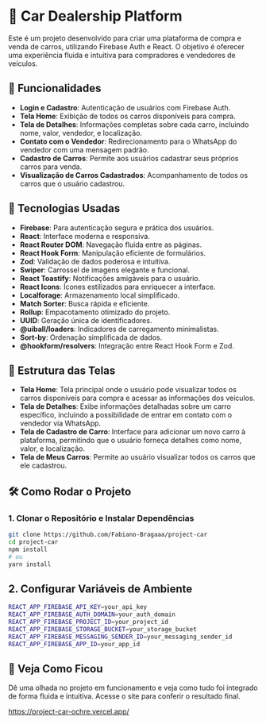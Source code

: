 # 🚗 Car Dealership Platform

Este é um projeto desenvolvido para criar uma plataforma de compra e venda de carros, utilizando Firebase Auth e React. O objetivo é oferecer uma experiência fluida e intuitiva para compradores e vendedores de veículos.

## 📱 Funcionalidades

- **Login e Cadastro**: Autenticação de usuários com Firebase Auth.
- **Tela Home**: Exibição de todos os carros disponíveis para compra.
- **Tela de Detalhes**: Informações completas sobre cada carro, incluindo nome, valor, vendedor, e localização.
- **Contato com o Vendedor**: Redirecionamento para o WhatsApp do vendedor com uma mensagem padrão.
- **Cadastro de Carros**: Permite aos usuários cadastrar seus próprios carros para venda.
- **Visualização de Carros Cadastrados**: Acompanhamento de todos os carros que o usuário cadastrou.

## 🚀 Tecnologias Usadas

- **Firebase**: Para autenticação segura e prática dos usuários.
- **React**: Interface moderna e responsiva.
- **React Router DOM**: Navegação fluida entre as páginas.
- **React Hook Form**: Manipulação eficiente de formulários.
- **Zod**: Validação de dados poderosa e intuitiva.
- **Swiper**: Carrossel de imagens elegante e funcional.
- **React Toastify**: Notificações amigáveis para o usuário.
- **React Icons**: Ícones estilizados para enriquecer a interface.
- **Localforage**: Armazenamento local simplificado.
- **Match Sorter**: Busca rápida e eficiente.
- **Rollup**: Empacotamento otimizado do projeto.
- **UUID**: Geração única de identificadores.
- **@uiball/loaders**: Indicadores de carregamento minimalistas.
- **Sort-by**: Ordenação simplificada de dados.
- **@hookform/resolvers**: Integração entre React Hook Form e Zod.

## 📄 Estrutura das Telas

- **Tela Home**: Tela principal onde o usuário pode visualizar todos os carros disponíveis para compra e acessar as informações dos veículos.
- **Tela de Detalhes**: Exibe informações detalhadas sobre um carro específico, incluindo a possibilidade de entrar em contato com o vendedor via WhatsApp.
- **Tela de Cadastro de Carro**: Interface para adicionar um novo carro à plataforma, permitindo que o usuário forneça detalhes como nome, valor, e localização.
- **Tela de Meus Carros**: Permite ao usuário visualizar todos os carros que ele cadastrou.

## 🛠️ Como Rodar o Projeto

### 1. Clonar o Repositório e Instalar Dependências

```bash
git clone https://github.com/Fabiano-Bragaaa/project-car
cd project-car
npm install
# ou
yarn install
```

## 2. Configurar Variáveis de Ambiente

```bash
REACT_APP_FIREBASE_API_KEY=your_api_key
REACT_APP_FIREBASE_AUTH_DOMAIN=your_auth_domain
REACT_APP_FIREBASE_PROJECT_ID=your_project_id
REACT_APP_FIREBASE_STORAGE_BUCKET=your_storage_bucket
REACT_APP_FIREBASE_MESSAGING_SENDER_ID=your_messaging_sender_id
REACT_APP_FIREBASE_APP_ID=your_app_id
```

## 🌟 Veja Como Ficou

Dê uma olhada no projeto em funcionamento e veja como tudo foi integrado de forma fluida e intuitiva. Acesse o site para conferir o resultado final.

https://project-car-ochre.vercel.app/
